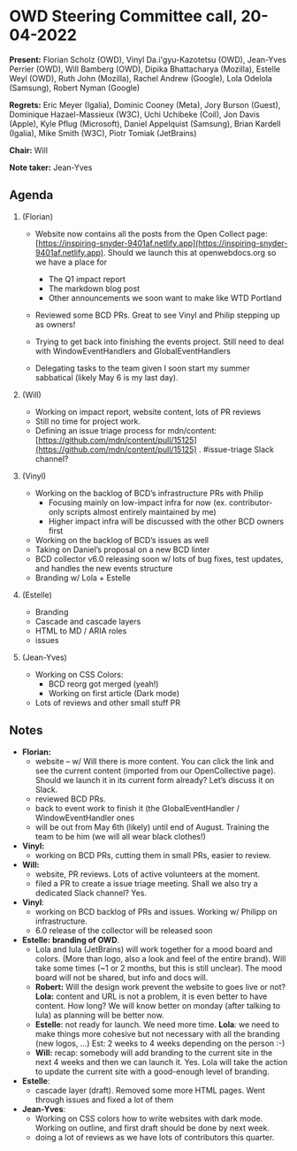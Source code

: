 # OWD Steering Committee call, 20-04-2022

**Present:** Florian Scholz (OWD), Vinyl Da.i'gyu-Kazotetsu (OWD), Jean-Yves Perrier (OWD), Will Bamberg (OWD), Dipika Bhattacharya (Mozilla), Estelle Weyl (OWD), Ruth John (Mozilla), Rachel Andrew (Google), Lola Odelola (Samsung), Robert Nyman (Google)

**Regrets:** Eric Meyer (Igalia), Dominic Cooney (Meta), Jory Burson (Guest), Dominique Hazael-Massieux (W3C), Uchi Uchibeke (Coil), Jon Davis (Apple), Kyle Pflug (Microsoft), Daniel Appelquist (Samsung), Brian Kardell (Igalia), Mike Smith (W3C), Piotr Tomiak (JetBrains)

**Chair:** Will

**Note taker:** Jean-Yves

## Agenda

1. (Florian)
    - Website now contains all the posts from the Open Collect page: [https://inspiring-snyder-9401af.netlify.app](https://inspiring-snyder-9401af.netlify.app). Should we launch this at openwebdocs.org so we have a place for
      - The Q1 impact report
      - The markdown blog post
      - Other announcements we soon want to make like WTD Portland

    - Reviewed some BCD PRs. Great to see Vinyl and Philip stepping up as owners!
    - Trying to get back into finishing the events project. Still need to deal with WindowEventHandlers and GlobalEventHandlers
    - Delegating tasks to the team given I soon start my summer sabbatical (likely May 6 is my last day).

2. (Will)
    - Working on impact report, website content, lots of PR reviews
    - Still no time for project work.
    - Defining an issue triage process for mdn/content: [https://github.com/mdn/content/pull/15125](https://github.com/mdn/content/pull/15125) . #issue-triage Slack channel?
3. (Vinyl)
    - Working on the backlog of BCD’s infrastructure PRs with Philip
        - Focusing mainly on low-impact infra for now (ex. contributor-only scripts almost entirely maintained by me)
        - Higher impact infra will be discussed with the other BCD owners first
    - Working on the backlog of BCD’s issues as well
    - Taking on Daniel’s proposal on a new BCD linter
    - BCD collector v6.0 releasing soon w/ lots of bug fixes, test updates, and handles the new events structure
    - Branding w/ Lola + Estelle
4. (Estelle)
    - Branding
    - Cascade and cascade layers
    - HTML to MD / ARIA roles
    - issues
5. (Jean-Yves)
    - Working on CSS Colors:
        - BCD reorg got merged (yeah!)
        - Working on first article (Dark mode)
    - Lots of reviews and other small stuff PR

## Notes

* **Florian:**
  * website – w/ Will there is more content. You can click the link and see the current content (imported from our OpenCollective page). Should we launch it in its current form already? Let’s discuss it on Slack.
  * reviewed BCD PRs.
  * back to event work to finish it (the GlobalEventHandler / WindowEventHandler ones
  * will be out from May 6th (likely) until end of August. Training the team to be him (we will all wear black clothes!)
* **Vinyl:**
  * working on BCD PRs, cutting them in small PRs, easier to review.
* **Will:**
  * website, PR reviews. Lots of active volunteers at the moment.
  * filed a PR to create a issue triage meeting. Shall we also try a dedicated Slack channel? Yes.
* **Vinyl**:
  * working on BCD backlog of PRs and issues. Working w/ Philipp on infrastructure.
  * 6.0 release of the collector will be released soon
* **Estelle:** **branding of OWD**.
  * Lola and Iula (JetBrains) will work together for a mood board and colors. (More than logo, also a look and feel of the entire brand). Will take some times (~1 or 2 months, but this is still unclear). The mood board will not be shared, but info and docs will.
  * **Robert:** Will the design work prevent the website to goes live or not? **Lola:** content and URL is not a problem, it is even better to have content. How long? We will know better on monday (after talking to Iula) as planning will be better now.
  * **Estelle**: not ready for launch. We need more time. **Lola**: we need to make things more cohesive but not necessary with all the branding (new logos, …) Est: 2 weeks to 4 weeks depending on the person :-)
  * **Will:** recap: somebody will add branding to the current site in the next 4 weeks and then we can launch it. Yes. Lola will take the action to update the current site with a good-enough level of branding.
* **Estelle**:
  * cascade layer (draft). Removed some more HTML pages. Went through issues and fixed a lot of them
* **Jean-Yves**:
  * Working on CSS colors how to write websites with dark mode. Working on outline, and first draft should be done by next week.
  * doing a lot of reviews as we have lots of contributors this quarter.
